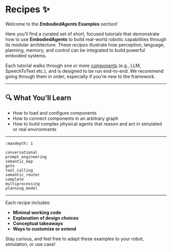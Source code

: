 # Recipes ✨

Welcome to the **_EmbodiedAgents_ Examples** section!

Here you’ll find a curated set of short, focused tutorials that demonstrate how to use **EmbodiedAgents** to build real-world robotic capabilities through its modular architecture. These _recipes_ illustrate how perception, language, planning, memory, and control can be integrated to build powerful embodied systems.

Each tutorial walks through one or more [components](../basics/components.md) (e.g., LLM, SpeechToText etc.), and is designed to be run end-to-end. We recommend going through them in order, especially if you're new to the framework.

---

## 🔍 What You’ll Learn

- How to load and configure components
- How to connect components in an arbitrary graph
- How to build complex physical agents that reason and act in simulated or real environments

---

```{toctree}
:maxdepth: 1

conversational
prompt_engineering
semantic_map
goto
tool_calling
semantic_router
complete
multiprocessing
planning_model
```

---

Each recipe includes:

- **Minimal working code**
- **Explanation of design choices**
- **Conceptual takeaways**
- **Ways to customize or extend**

Stay curious, and feel free to adapt these examples to your robot, simulation, or use case!
